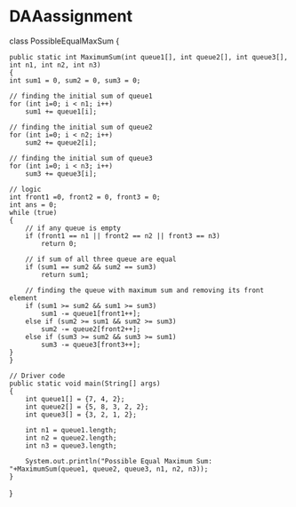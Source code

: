 # DAAassignment
class PossibleEqualMaxSum {
    
    public static int MaximumSum(int queue1[], int queue2[], int queue3[], int n1, int n2, int n3)
    {
    int sum1 = 0, sum2 = 0, sum3 = 0;
    
    // finding the initial sum of queue1
    for (int i=0; i < n1; i++)
        sum1 += queue1[i];
    
    // finding the initial sum of queue2
    for (int i=0; i < n2; i++)
        sum2 += queue2[i];
    
    // finding the initial sum of queue3
    for (int i=0; i < n3; i++)
        sum3 += queue3[i];
    
    // logic
    int front1 =0, front2 = 0, front3 = 0;
    int ans = 0;
    while (true)
    {
        // if any queue is empty
        if (front1 == n1 || front2 == n2 || front3 == n3)
            return 0;
    
        // if sum of all three queue are equal
        if (sum1 == sum2 && sum2 == sum3)
            return sum1;
        
        // finding the queue with maximum sum and removing its front element
        if (sum1 >= sum2 && sum1 >= sum3)
            sum1 -= queue1[front1++];
        else if (sum2 >= sum1 && sum2 >= sum3)
            sum2 -= queue2[front2++];
        else if (sum3 >= sum2 && sum3 >= sum1)
            sum3 -= queue3[front3++];
    }
    }
    
    // Driver code 
    public static void main(String[] args)
    {
        int queue1[] = {7, 4, 2};
        int queue2[] = {5, 8, 3, 2, 2};
        int queue3[] = {3, 2, 1, 2};
        
        int n1 = queue1.length;
        int n2 = queue2.length;
        int n3 = queue3.length;
        
        System.out.println("Possible Equal Maximum Sum: "+MaximumSum(queue1, queue2, queue3, n1, n2, n3));
    }
}
